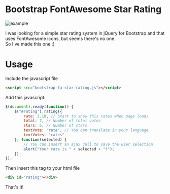 Bootstrap FontAwesome Star Rating
========================

![example](https://raw.github.com/gubi/Bootstrap-FA-Star-Rating/master/star-rates.png)

I was looking for a simple star rating system in jQuery for Bootstrap and that uses FontAwesome icons, but seems there's no one.<br />
So I've made this one :)

# Usage
Include the javascript file
```html
<script src="bootstrap-fa-star-rating.js"></script>
```

Add this javascript:
```javascript
$(document).ready(function() {
	$("#rating").rating({
		rate: 2.18, // Start to show this rates when page loads
		total: 7, // Number of total votes
		stars: 5, // Number of stars
		textVote: "rate", // You can translate in your language 
		textVotes: "rates"
	}, function(selected) {
		// You can insert an ajax call to save the user selection
		alert("Your rate is " + selected + "!");
	});
});
```

Then insert this tag to your html file
```html
<div id="rating"></div>
```
That's it!
